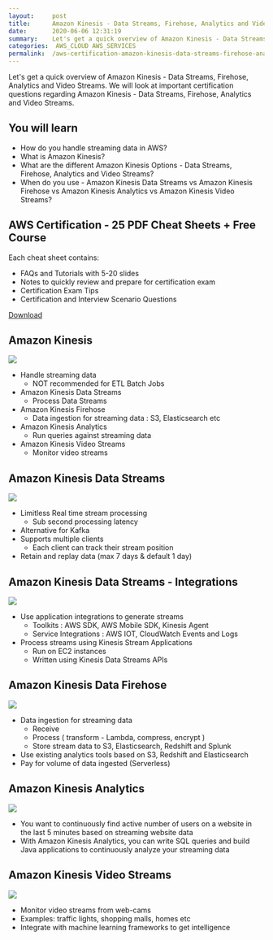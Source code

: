 ```yaml
---
layout:     post
title:      Amazon Kinesis - Data Streams, Firehose, Analytics and Video Streams - AWS Certification
date:       2020-06-06 12:31:19
summary:    Let's get a quick overview of Amazon Kinesis - Data Streams, Firehose, Analytics and Video Streams. We will look at important certification questions regarding Amazon Kinesis - Data Streams, Firehose, Analytics and Video Streams. 
categories:  AWS_CLOUD AWS_SERVICES
permalink:  /aws-certification-amazon-kinesis-data-streams-firehose-analytics-and-video-streams
---
```


Let's get a quick overview of Amazon Kinesis - Data Streams, Firehose, Analytics and Video Streams. We will look at important certification questions regarding Amazon Kinesis - Data Streams, Firehose, Analytics and Video Streams. 

## You will learn
- How do you handle streaming data in AWS?
- What is Amazon Kinesis?
- What are the different Amazon Kinesis Options - Data Streams, Firehose, Analytics and Video Streams?
- When do you use - Amazon Kinesis Data Streams vs Amazon Kinesis Firehose vs Amazon Kinesis Analytics vs Amazon Kinesis Video Streams?

## AWS Certification - 25 PDF Cheat Sheets + Free Course

Each cheat sheet contains:
- FAQs and Tutorials with 5-20 slides
- Notes to quickly review and prepare for certification exam
- Certification Exam Tips
- Certification and Interview Scenario Questions

<div>
 <a href="https://links.in28minutes.com/cloud-in28minutes-teachable-free-link" target="_blank" class="button instagram">Download</a>
</div>

## Amazon Kinesis

![](/images/datastream.png) 
- Handle streaming data
	- NOT recommended for ETL Batch Jobs
- Amazon Kinesis Data Streams
	- Process Data Streams
- Amazon Kinesis Firehose
	- Data ingestion for streaming data : S3, Elasticsearch etc
- Amazon Kinesis Analytics
	- Run queries against streaming data
- Amazon Kinesis Video Streams
	- Monitor video streams

## Amazon Kinesis Data Streams

![](/images/aws/02-Queuing/4-kinesis-streams.png)
- Limitless Real time stream processing 
	- Sub second processing latency
- Alternative for Kafka
- Supports multiple clients
	- Each client can track their stream position
- Retain and replay data (max 7 days & default 1 day)

## Amazon Kinesis Data Streams - Integrations

![](/images/aws/02-Queuing/4-kinesis-streams.png)
	
- Use application integrations to generate streams
	- Toolkits : AWS SDK, AWS Mobile SDK, Kinesis Agent
	- Service Integrations : AWS IOT, CloudWatch Events and Logs
- Process streams using Kinesis Stream Applications 
	- Run on EC2 instances
	- Written using Kinesis Data Streams APIs

## Amazon Kinesis Data Firehose

![](/images/aws/02-Queuing/5-kinesis-firehose.png)
- Data ingestion for streaming data
	- Receive
	- Process ( transform - Lambda, compress, encrypt ) 
	- Store stream data to S3, Elasticsearch, Redshift and Splunk
- Use existing analytics tools based on S3, Redshift and Elasticsearch
- Pay for volume of data ingested (Serverless)

## Amazon Kinesis Analytics
![](/images/aws/02-Queuing/5-kinesis-analytics.png)
- You want to continuously find active number of users on a website in the last 5 minutes based on streaming website data
- With Amazon Kinesis Analytics, you can write SQL queries and build Java applications to continuously analyze your streaming data

## Amazon Kinesis Video Streams
![](/images/aws/02-Queuing/5-kinesis-video-streams.png)
- Monitor video streams from web-cams 
- Examples: traffic lights, shopping malls, homes etc
- Integrate with machine learning frameworks to get intelligence